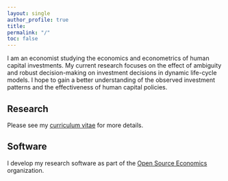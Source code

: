 ```yaml
---
layout: single
author_profile: true
title:
permalink: "/"
toc: false
---
```


I am an economist studying the economics and econometrics of human capital investments. My current research focuses on the effect of ambiguity and robust decision-making on investment decisions in dynamic life-cycle models. I hope to gain a better understanding of the observed investment patterns and the effectiveness of human capital policies.

## Research

Please see my [curriculum vitae](https://github.com/peisenha/peisenha.github.io/blob/master/assets/eisenhauer-cv.pdf) for more details.

## Software

I develop my research software as part of the [Open Source Economics](https://github.com/OpenSourceEconomics) organization.
